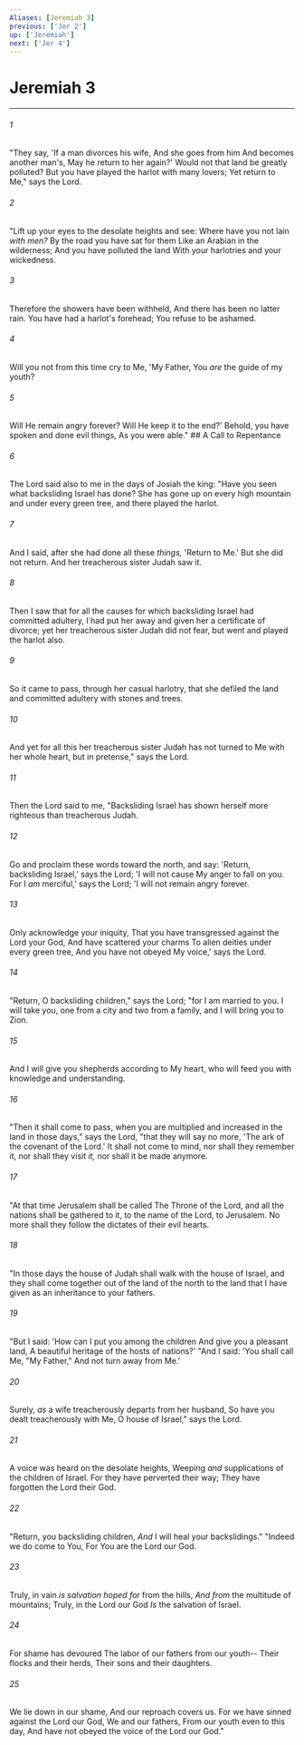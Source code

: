 ```yaml
---
Aliases: [Jeremiah 3]
previous: ['Jer 2']
up: ['Jeremiah']
next: ['Jer 4']
---
```

# Jeremiah 3

***


###### 1 
"They say, 'If a man divorces his wife, And she goes from him And becomes another man's, May he return to her again?' Would not that land be greatly polluted? But you have played the harlot with many lovers; Yet return to Me," says the Lord. 

###### 2 
"Lift up your eyes to the desolate heights and see: Where have you not lain _with men?_ By the road you have sat for them Like an Arabian in the wilderness; And you have polluted the land With your harlotries and your wickedness. 

###### 3 
Therefore the showers have been withheld, And there has been no latter rain. You have had a harlot's forehead; You refuse to be ashamed. 

###### 4 
Will you not from this time cry to Me, 'My Father, You _are_ the guide of my youth? 

###### 5 
Will He remain angry forever? Will He keep it to the end?' Behold, you have spoken and done evil things, As you were able." ## A Call to Repentance 

###### 6 
The Lord said also to me in the days of Josiah the king: "Have you seen what backsliding Israel has done? She has gone up on every high mountain and under every green tree, and there played the harlot. 

###### 7 
And I said, after she had done all these _things,_ 'Return to Me.' But she did not return. And her treacherous sister Judah saw it. 

###### 8 
Then I saw that for all the causes for which backsliding Israel had committed adultery, I had put her away and given her a certificate of divorce; yet her treacherous sister Judah did not fear, but went and played the harlot also. 

###### 9 
So it came to pass, through her casual harlotry, that she defiled the land and committed adultery with stones and trees. 

###### 10 
And yet for all this her treacherous sister Judah has not turned to Me with her whole heart, but in pretense," says the Lord. 

###### 11 
Then the Lord said to me, "Backsliding Israel has shown herself more righteous than treacherous Judah. 

###### 12 
Go and proclaim these words toward the north, and say: 'Return, backsliding Israel,' says the Lord; 'I will not cause My anger to fall on you. For I _am_ merciful,' says the Lord; 'I will not remain angry forever. 

###### 13 
Only acknowledge your iniquity, That you have transgressed against the Lord your God, And have scattered your charms To alien deities under every green tree, And you have not obeyed My voice,' says the Lord. 

###### 14 
"Return, O backsliding children," says the Lord; "for I am married to you. I will take you, one from a city and two from a family, and I will bring you to Zion. 

###### 15 
And I will give you shepherds according to My heart, who will feed you with knowledge and understanding. 

###### 16 
"Then it shall come to pass, when you are multiplied and increased in the land in those days," says the Lord, "that they will say no more, 'The ark of the covenant of the Lord.' It shall not come to mind, nor shall they remember it, nor shall they visit _it,_ nor shall it be made anymore. 

###### 17 
"At that time Jerusalem shall be called The Throne of the Lord, and all the nations shall be gathered to it, to the name of the Lord, to Jerusalem. No more shall they follow the dictates of their evil hearts. 

###### 18 
"In those days the house of Judah shall walk with the house of Israel, and they shall come together out of the land of the north to the land that I have given as an inheritance to your fathers. 

###### 19 
"But I said: 'How can I put you among the children And give you a pleasant land, A beautiful heritage of the hosts of nations?' "And I said: 'You shall call Me, "My Father," And not turn away from Me.' 

###### 20 
Surely, _as_ a wife treacherously departs from her husband, So have you dealt treacherously with Me, O house of Israel," says the Lord. 

###### 21 
A voice was heard on the desolate heights, Weeping _and_ supplications of the children of Israel. For they have perverted their way; They have forgotten the Lord their God. 

###### 22 
"Return, you backsliding children, _And_ I will heal your backslidings." "Indeed we do come to You, For You are the Lord our God. 

###### 23 
Truly, in vain _is salvation hoped for_ from the hills, _And from_ the multitude of mountains; Truly, in the Lord our God _Is_ the salvation of Israel. 

###### 24 
For shame has devoured The labor of our fathers from our youth-- Their flocks and their herds, Their sons and their daughters. 

###### 25 
We lie down in our shame, And our reproach covers us. For we have sinned against the Lord our God, We and our fathers, From our youth even to this day, And have not obeyed the voice of the Lord our God."
